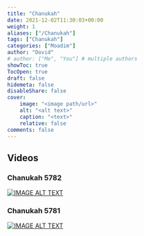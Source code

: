 ```yaml
---
title: "Chanukah"
date: 2021-12-02T11:30:03+00:00
weight: 1
aliases: ["/Chanukah"]
tags: ["Chanukah"]
categories: ["Moadim"]
author: "Dovid"
# author: ["Me", "You"] # multiple authors
showToc: true
TocOpen: true
draft: false
hidemeta: false
disableShare: false
cover:
    image: "<image path/url>"
    alt: "<alt text>"
    caption: "<text>"
    relative: false
comments: false
---
```

 ## Videos
 ### Chanukah 5782
 [![IMAGE ALT TEXT](http://img.youtube.com/vi/Loym1ARMs5Q/0.jpg)](http://www.youtube.com/watch?v=Loym1ARMs5Q "Video Title")
 ### Chanukah 5781
 [![IMAGE ALT TEXT](http://img.youtube.com/vi/05K4fGE_wY8/0.jpg)](http://www.youtube.com/watch?v=05K4fGE_wY8 "Video Title")
